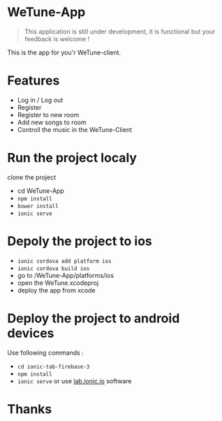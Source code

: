 # WeTune-App

> This application is still under development, it is functional but your feedback is welcome !

This is the app for you'r WeTune-client.

# Features
- Log in / Log out
- Register
- Register to new room
- Add new songs to room
- Controll the music in the WeTune-Client

# Run the project localy
clone the project
- cd WeTune-App
- ```npm install```
- ```bower install```
- ```ionic serve```

# Depoly the project to ios
- ```ionic cordova add platform ios```
- ```ionic cordova build ios```
- go to /WeTune-App/platforms/ios
- open the WeTune.xcodeproj
- deploy the app from xcode

# Deploy the project to android devices

Use following commands :
- ```cd ionic-tab-firebase-3```
- ```npm install```
- ```ionic serve``` or use [lab.ionic.io](http://lab.ionic.io) software

# Thanks
